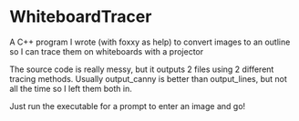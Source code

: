 # WhiteboardTracer
A C++ program I wrote (with foxxy as help) to convert images to an outline so I can trace them on whiteboards with a projector

The source code is really messy, but it outputs 2 files using 2 different tracing methods. Usually output_canny is better than output_lines, but not all the time so I left them both in.

Just run the executable for a prompt to enter an image and go!
